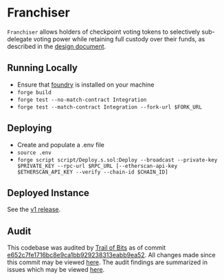 # Franchiser

`Franchiser` allows holders of checkpoint voting tokens to selectively sub-delegate voting power while retaining full custody over their funds, as described in the [design document](./spec.md).

## Running Locally

- Ensure that [foundry](https://book.getfoundry.sh/) is installed on your machine
- `forge build`
- `forge test --no-match-contract Integration`
- `forge test --match-contract Integration --fork-url $FORK_URL`

## Deploying

- Create and populate a .env file
- `source .env`
- `forge script script/Deploy.s.sol:Deploy --broadcast --private-key $PRIVATE_KEY --rpc-url $RPC_URL [--etherscan-api-key $ETHERSCAN_API_KEY --verify --chain-id $CHAIN_ID]`

## Deployed Instance

See the [v1 release](https://github.com/NoahZinsmeister/franchiser/releases/tag/v1).

## Audit

This codebase was audited by [Trail of Bits](https://www.trailofbits.com/) as of commit [e652c7fe1716bc8e9ca1bb929238313eabb9ea52](https://github.com/NoahZinsmeister/franchiser/commit/e652c7fe1716bc8e9ca1bb929238313eabb9ea52). All changes made since this commit may be viewed [here](https://github.com/NoahZinsmeister/franchiser/compare/e652c7fe1716bc8e9ca1bb929238313eabb9ea52...main). The audit findings are summarized in issues which may be viewed [here](https://github.com/NoahZinsmeister/franchiser/issues?q=is%3Aissue+%28TOB). 
